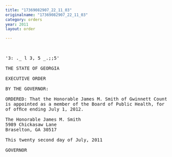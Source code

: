 ```yaml
---
title: "17369082907_22_11_03"
originalname: "17369082907_22_11_03"
category: orders
year: 2011
layout: order

---
```

<pre>
 

'3: ._ l 3, 5 _.;;5'

THE STATE OF GEORGIA

EXECUTIVE ORDER

BY THE GOVERNOR:

ORDERED: That the Honorable James M. Smith of Gwinnett County, Georgia,
is appointed as a member of the Board of Public Health, for a term
of ofﬁce ending July 1, 2012.

The Honorable James M. Smith
5989 Chickasaw Lane
Braselton, GA 30517

This twenty second day of July, 2011

GOVERNOR

</pre>
